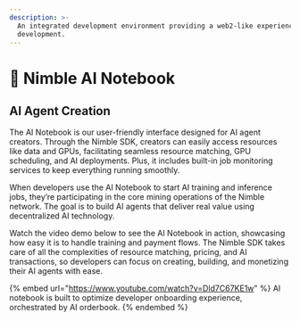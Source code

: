 ```yaml
---
description: >-
  An integrated development environment providing a web2-like experience for AI
  development.
---
```


# 📔 Nimble AI Notebook

## AI Agent Creation

The AI Notebook is our user-friendly interface designed for AI agent creators. Through the Nimble SDK, creators can easily access resources like data and GPUs, facilitating seamless resource matching, GPU scheduling, and AI deployments. Plus, it includes built-in job monitoring services to keep everything running smoothly.

When developers use the AI Notebook to start AI training and inference jobs, they’re participating in the core mining operations of the Nimble network. The goal is to build AI agents that deliver real value using decentralized AI technology.

Watch the video demo below to see the AI Notebook in action, showcasing how easy it is to handle training and payment flows. The Nimble SDK takes care of all the complexities of resource matching, pricing, and AI transactions, so developers can focus on creating, building, and monetizing their AI agents with ease.

{% embed url="https://www.youtube.com/watch?v=Dld7C67KE1w" %}
AI notebook is built to optimize developer onboarding experience, orchestrated by AI orderbook.
{% endembed %}
